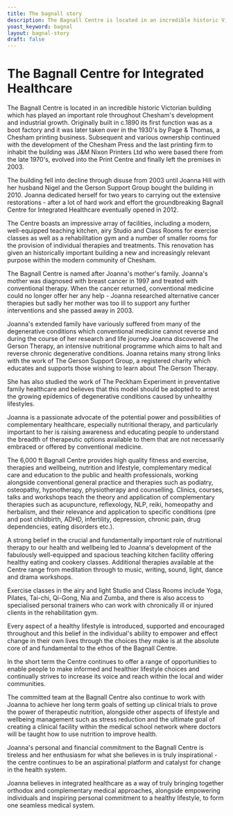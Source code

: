 ```yaml
---
title: The bagnall story
description: The Bagnall Centre is located in an incredible historic Victorian building
yoast_keyword: bagnal
layout: bagnal-story
draft: false
---
```


# The Bagnall Centre for Integrated Healthcare

The Bagnall Centre is located in an incredible historic Victorian building which has played an important role throughout Chesham's development and industrial growth. Originally built in c.1890 its first function was as a boot factory and it was later taken over in the 1930's by Page & Thomas, a Chesham printing business. Subsequent and various ownership continued with the development of the Chesham Press and the last printing firm to inhabit the building was J&M Nixon Printers Ltd who were based there from the late 1970's, evolved into the Print Centre and finally left the premises in 2003.

The building fell into decline through disuse from 2003 until Joanna Hill with her husband Nigel and the Gerson Support Group bought the building in 2010. Joanna dedicated herself for two years to carrying out the extensive restorations - after a lot of hard work and effort the groundbreaking Bagnall Centre for Integrated Healthcare eventually opened in 2012.

The Centre boasts an impressive array of facilities, including a modern, well-equipped teaching kitchen, airy Studio and Class Rooms for exercise classes as well as a rehabilitation gym and a number of smaller rooms for the provision of individual therapies and treatments. This renovation has given an historically important building a new and increasingly relevant purpose within the modern community of Chesham.

The Bagnall Centre is named after Joanna's mother's family. Joanna's mother was diagnosed with breast cancer in 1997 and treated with conventional therapy. When the cancer returned, conventional medicine could no longer offer her any help - Joanna researched alternative cancer therapies but sadly her mother was too ill to support any further interventions and she passed away in 2003.

Joanna's extended family have variously suffered from many of the degenerative conditions which conventional medicine cannot reverse and during the course of her research and life journey Joanna discovered The Gerson Therapy, an intensive nutritional programme which aims to halt and reverse chronic degenerative conditions. Joanna retains many strong links with the work of The Gerson Support Group, a registered charity which educates and supports those wishing to learn about The Gerson Therapy.

She has also studied the work of The Peckham Experiment in preventative family healthcare and believes that this model should be adopted to arrest the growing epidemics of degenerative conditions caused by unhealthy lifestyles.

Joanna is a passionate advocate of the potential power and possibilities of complementary healthcare, especially nutritional therapy, and particularly important to her is raising awareness and educating people to understand the breadth of therapeutic options available to them that are not necessarily embraced or offered by conventional medicine.

The 6,000 ft Bagnall Centre provides high quality fitness and exercise, therapies and wellbeing, nutrition and lifestyle, complementary medical care and education to the public and health professionals, working alongside conventional general practice and therapies such as podiatry, osteopathy, hypnotherapy, physiotherapy and counselling. Clinics, courses, talks and workshops teach the theory and application of complementary therapies such as acupuncture, reflexology, NLP, reiki, homeopathy and herbalism, and their relevance and application to specific conditions (pre and post childbirth, ADHD, infertility, depression, chronic pain, drug dependencies, eating disorders etc.).

A strong belief in the crucial and fundamentally important role of nutritional therapy to our health and wellbeing led to Joanna's development of the fabulously well-equipped and spacious teaching kitchen facility offering healthy eating and cookery classes. Additional therapies available at the Centre range from meditation through to music, writing, sound, light, dance and drama workshops.

Exercise classes in the airy and light Studio and Class Rooms include Yoga, Pilates, Tai-chi, Qi-Gong, Nia and Zumba, and there is also access to specialised personal trainers who can work with chronically ill or injured clients in the rehabilitation gym.

Every aspect of a healthy lifestyle is introduced, supported and encouraged throughout and this belief in the individual's ability to empower and effect change in their own lives through the choices they make is at the absolute core of and fundamental to the ethos of the Bagnall Centre.

In the short term the Centre continues to offer a range of opportunities to enable people to make informed and healthier lifestyle choices and continually strives to increase its voice and reach within the local and wider communities.

The committed team at the Bagnall Centre also continue to work with Joanna to achieve her long term goals of setting up clinical trials to prove the power of therapeutic nutrition, alongside other aspects of lifestyle and wellbeing management such as stress reduction and the ultimate goal of creating a clinical facility within the medical school network where doctors will be taught how to use nutrition to improve health.

Joanna's personal and financial commitment to the Bagnall Centre is tireless and her enthusiasm for what she believes in is truly inspirational - the centre continues to be an aspirational platform and catalyst for change in the health system.

Joanna believes in integrated healthcare as a way of truly bringing together orthodox and complementary medical approaches, alongside empowering individuals and inspiring personal commitment to a healthy lifestyle, to form one seamless medical system.

